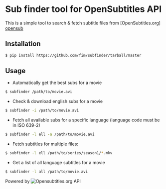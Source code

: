 Sub finder tool for OpenSubtitles API
====================

This is a simple tool to search & fetch subtitle files from [OpenSubtitles.org] [opensub]

Installation
------------

```sh
$ pip install https://github.com/fim/subfinder/tarball/master
```

Usage
-----

- Automatically get the best subs for a movie

```sh
$ subfinder /path/to/movie.avi
```

- Check & download english subs for a movie

```sh
$ subfinder -i /path/to/movie.avi
```

- Fetch all available subs for a specific language (language code must be in
        ISO 639-2)

```sh
$ subfinder -l ell -a /path/to/movie.avi
```

- Fetch subtitles for multiple files:

```sh
$ subfinder -l ell /path/to/series/season1/*.mkv
```

- Get a list of all language subtitles for a movie

```sh
$ subfinder -l all /path/to/movie.avi
```

Powered by ![Opensubtitles.org API][opensublogo]

[opensub]: http://www.opensubtitles.org
[opensublogo]: http://static.opensubtitles.org/gfx/logo.gif
